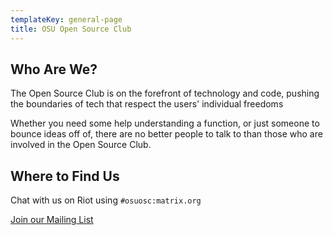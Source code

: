 ```yaml
---
templateKey: general-page
title: OSU Open Source Club
---
```


## Who Are We?

The Open Source Club is on the forefront of technology and code, pushing the boundaries of tech that respect the users' individual freedoms

Whether you need some help understanding a function, or just someone to bounce ideas off of, there are no better people to talk to than those who are involved in the Open Source Club.


## Where to Find Us

Chat with us on Riot using `#osuosc:matrix.org`

[Join our Mailing List](https://mailman.cse.ohio-state.edu/mailman/listinfo/opensource)

